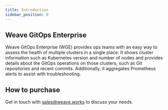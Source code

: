 ```yaml
---
title: Introduction
sidebar_position: 0
---
```


## Weave GitOps Enterprise

Weave GitOps Enterprise (WGE) provides ops teams with an easy way to assess the
health of multiple clusters in a single place. It shows cluster information such as
Kubernetes version and number of nodes and provides details about the GitOps operations
on those clusters, such as Git repositories and recent commits. Additionally, it
aggregates Prometheus alerts to assist with troubleshooting.

## How to purchase

Get in touch with sales@weave.works to discuss your needs.
